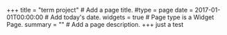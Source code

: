 +++
title = "term project"  # Add a page title.
#type = page
date = 2017-01-01T00:00:00  # Add today's date.
widgets = true  # Page type is a Widget Page.
summary = ""  # Add a page description.
+++
just a test
